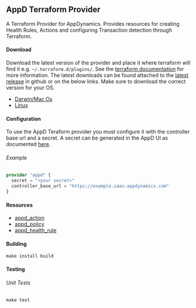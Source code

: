 ## AppD Terraform Provider

A Terraform Provider for AppDynamics.
Provides resources for creating Health Rules, Actions and configuring Transaction detection through Terraform.

#### Download

Download the latest version of the provider and place it where terraform will find it e.g. `~/.terraform.d/plugins/`.
See the [terraform documentation](https://www.terraform.io/docs/extend/how-terraform-works.html#discovery) for more information.
The latest downloads can be found attached to the [latest release](https://github.com/HarryEMartland/appd-terraform-provider/releases/tag/latest) in github or on the below links.
Make sure to download the correct version for your OS.

- [Darwin/Mac Os](https://github.com/HarryEMartland/appd-terraform-provider/releases/latest/download/terraform-provider-appd.mac.zip)
- [Linux](https://github.com/HarryEMartland/appd-terraform-provider/releases/latest/download/terraform-provider-appd.linux.zip)

#### Configuration

To use the AppD Teraform provider you must configure it with the controller base url and a secret.
A secret can be generated in the AppD UI as documented [here](https://docs.appdynamics.com/display/PRO45/API+Clients).

###### Example
```terraform
provider "appd" {
  secret = "<your secret>"
  controller_base_url = "https://example.saas.appdynamics.com"
}
```

#### Resources

- [appd_action](docs/resources/action_resource.md)
- [appd_policy](docs/resources/policy_resource.md)
- [appd_health_rule](docs/resources/health_rule_resource.md)

#### Building

```shell script
make install build
```

#### Testing

###### Unit Tests
```shell script
make test
```